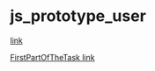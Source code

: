 # js_prototype_user
[link](https://bartushak007.github.io/js_prototype_user/src/index.html)

[FirstPartOfTheTask link](https://bartushak007.github.io/js_prototype_user/src/FirstPartOfTheTask)